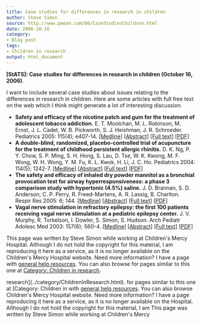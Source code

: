 ```yaml
---
title: Case studies for differences in research in children
author: Steve Simon
source: http://www.pmean.com/06/CaseStudiesChildren.html
date: 2006-10-16
category:
- Blog post
tags:
- Children in research
output: html_document
---
```

**[StATS]: Case studies for differences in research
in children (October 16, 2006)**.

I want to include several case studies about issues relating to the
differences in research in children. Here are some articles with full
free text on the web which I think might generate a lot of interesting
discussion.

-   **Safety and efficacy of the nicotine patch and gum for the
    treatment of adolescent tobacco addiction.** E. T. Moolchan, M. L.
    Robinson, M. Ernst, J. L. Cadet, W. B. Pickworth, S. J. Heishman, J.
    R. Schroeder. Pediatrics 2005: 115(4); e407-14.
    [\[Medline\]](http://www.ncbi.nlm.nih.gov/entrez/query.fcgi?cmd=Retrieve&db=PubMed&list_uids=15805342&dopt=Abstract)
    [\[Abstract\]](http://pediatrics.aappublications.org/cgi/content/abstract/115/4/e407)
    [\[Full
    text\]](http://pediatrics.aappublications.org/cgi/content/full/115/4/e407)
    [\[PDF\]](http://pediatrics.aappublications.org/cgi/reprint/115/4/e407.pdf)
-   **A double-blind, randomized, placebo-controlled trial of
    acupuncture for the treatment of childhood persistent allergic
    rhinitis.** D. K. Ng, P. Y. Chow, S. P. Ming, S. H. Hong, S. Lau, D.
    Tse, W. K. Kwong, M. F. Wong, W. H. Wong, Y. M. Fu, K. L. Kwok, H.
    Li, J. C. Ho. Pediatrics 2004: 114(5); 1242-7.
    [\[Medline\]](http://www.ncbi.nlm.nih.gov/entrez/query.fcgi?cmd=Retrieve&db=PubMed&list_uids=15520102&dopt=Abstract)
    [\[Abstract\]](http://pediatrics.aappublications.org/cgi/content/abstract/114/5/1242)
    [\[Full
    text\]](http://pediatrics.aappublications.org/cgi/content/full/114/5/1242)
    [\[PDF\]](http://pediatrics.aappublications.org/cgi/reprint/114/5/1242.pdf)
-   **The safety and efficacy of inhaled dry powder mannitol as a
    bronchial provocation test for airway hyperresponsiveness: a phase 3
    comparison study with hypertonic (4.5%) saline.** J. D. Brannan, S.
    D. Anderson, C. P. Perry, R. Freed-Martens, A. R. Lassig, B.
    Charlton. Respir Res 2005: 6; 144.
    [\[Medline\]](http://www.ncbi.nlm.nih.gov/entrez/query.fcgi?cmd=Retrieve&db=PubMed&list_uids=16336673&dopt=Abstract)
    [\[Abstract\]](http://respiratory-research.com/content/6/1/144/abstract)
    [\[Full text\]](http://respiratory-research.com/content/6/1/144)
    [\[PDF\]](http://respiratory-research.com/content/pdf/1465-9921-6-144.pdf)
-   **Vagal nerve stimulation in refractory epilepsy: the first 100
    patients receiving vagal nerve stimulation at a pediatric epilepsy
    center.** J. V. Murphy, R. Torkelson, I. Dowler, S. Simon, S.
    Hudson. Arch Pediatr Adolesc Med 2003: 157(6); 560-4.
    [\[Medline\]](http://www.ncbi.nlm.nih.gov/entrez/query.fcgi?cmd=Retrieve&db=PubMed&list_uids=12796236&dopt=Abstract)
    [\[Abstract\]](http://archpedi.ama-assn.org/cgi/content/abstract/157/6/560?etoc)
    [\[Full
    text\]](http://archpedi.ama-assn.org/cgi/content/full/157/6/560)
    [\[PDF\]](http://archpedi.ama-assn.org/cgi/reprint/157/6/560.pdf)

This page was written by Steve Simon while working at Children\'s Mercy
Hospital. Although I do not hold the copyright for this material, I am
reproducing it here as a service, as it is no longer available on the
Children\'s Mercy Hospital website. Need more information? I have a page
with [general help resources](../GeneralHelp.html). You can also browse
for pages similar to this one at [Category: Children in
research](../category/ChildrenInResearch.html).
<!---More--->
research](../category/ChildrenInResearch.html).
for pages similar to this one at [Category: Children in
with [general help resources](../GeneralHelp.html). You can also browse
Children\'s Mercy Hospital website. Need more information? I have a page
reproducing it here as a service, as it is no longer available on the
Hospital. Although I do not hold the copyright for this material, I am
This page was written by Steve Simon while working at Children\'s Mercy

<!---Do not use
**[StATS]: Case studies for differences in research
This page was written by Steve Simon while working at Children\'s Mercy
Hospital. Although I do not hold the copyright for this material, I am
reproducing it here as a service, as it is no longer available on the
Children\'s Mercy Hospital website. Need more information? I have a page
with [general help resources](../GeneralHelp.html). You can also browse
for pages similar to this one at [Category: Children in
research](../category/ChildrenInResearch.html).
--->

